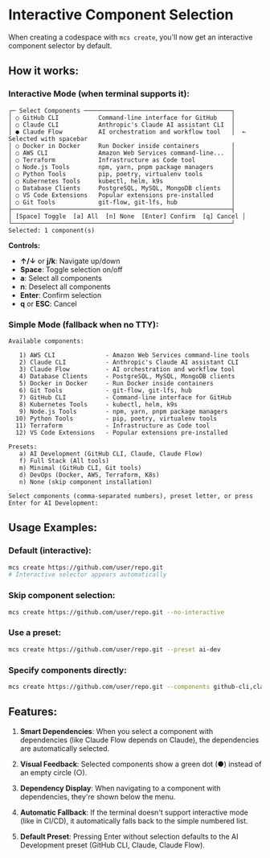 # Interactive Component Selection

When creating a codespace with `mcs create`, you'll now get an interactive component selector by default.

## How it works:

### Interactive Mode (when terminal supports it):
```
┌─ Select Components ─────────────────────────────────────────┐
│ ○ GitHub CLI           Command-line interface for GitHub    │
│ ○ Claude CLI           Anthropic's Claude AI assistant CLI  │
│ ● Claude Flow          AI orchestration and workflow tool   │  ← Selected with spacebar
│ ○ Docker in Docker     Run Docker inside containers         │
│ ○ AWS CLI              Amazon Web Services command-line...  │
│ ○ Terraform            Infrastructure as Code tool          │
│ ○ Node.js Tools        npm, yarn, pnpm package managers     │
│ ○ Python Tools         pip, poetry, virtualenv tools        │
│ ○ Kubernetes Tools     kubectl, helm, k9s                   │
│ ○ Database Clients     PostgreSQL, MySQL, MongoDB clients   │
│ ○ VS Code Extensions   Popular extensions pre-installed     │
│ ○ Git Tools            git-flow, git-lfs, hub               │
├─────────────────────────────────────────────────────────────┤
│ [Space] Toggle  [a] All  [n] None  [Enter] Confirm  [q] Cancel │
└─────────────────────────────────────────────────────────────┘
Selected: 1 component(s)
```

**Controls:**
- **↑/↓** or **j/k**: Navigate up/down
- **Space**: Toggle selection on/off
- **a**: Select all components
- **n**: Deselect all components
- **Enter**: Confirm selection
- **q** or **ESC**: Cancel

### Simple Mode (fallback when no TTY):
```
Available components:

   1) AWS CLI              - Amazon Web Services command-line tools
   2) Claude CLI           - Anthropic's Claude AI assistant CLI
   3) Claude Flow          - AI orchestration and workflow tool
   4) Database Clients     - PostgreSQL, MySQL, MongoDB clients
   5) Docker in Docker     - Run Docker inside containers
   6) Git Tools            - git-flow, git-lfs, hub
   7) GitHub CLI           - Command-line interface for GitHub
   8) Kubernetes Tools     - kubectl, helm, k9s
   9) Node.js Tools        - npm, yarn, pnpm package managers
  10) Python Tools         - pip, poetry, virtualenv tools
  11) Terraform            - Infrastructure as Code tool
  12) VS Code Extensions   - Popular extensions pre-installed

Presets:
   a) AI Development (GitHub CLI, Claude, Claude Flow)
   f) Full Stack (All tools)
   m) Minimal (GitHub CLI, Git tools)
   d) DevOps (Docker, AWS, Terraform, K8s)
   n) None (skip component installation)

Select components (comma-separated numbers), preset letter, or press Enter for AI Development:
```

## Usage Examples:

### Default (interactive):
```bash
mcs create https://github.com/user/repo.git
# Interactive selector appears automatically
```

### Skip component selection:
```bash
mcs create https://github.com/user/repo.git --no-interactive
```

### Use a preset:
```bash
mcs create https://github.com/user/repo.git --preset ai-dev
```

### Specify components directly:
```bash
mcs create https://github.com/user/repo.git --components github-cli,claude,claude-flow
```

## Features:

1. **Smart Dependencies**: When you select a component with dependencies (like Claude Flow depends on Claude), the dependencies are automatically selected.

2. **Visual Feedback**: Selected components show a green dot (●) instead of an empty circle (○).

3. **Dependency Display**: When navigating to a component with dependencies, they're shown below the menu.

4. **Automatic Fallback**: If the terminal doesn't support interactive mode (like in CI/CD), it automatically falls back to the simple numbered list.

5. **Default Preset**: Pressing Enter without selection defaults to the AI Development preset (GitHub CLI, Claude, Claude Flow).